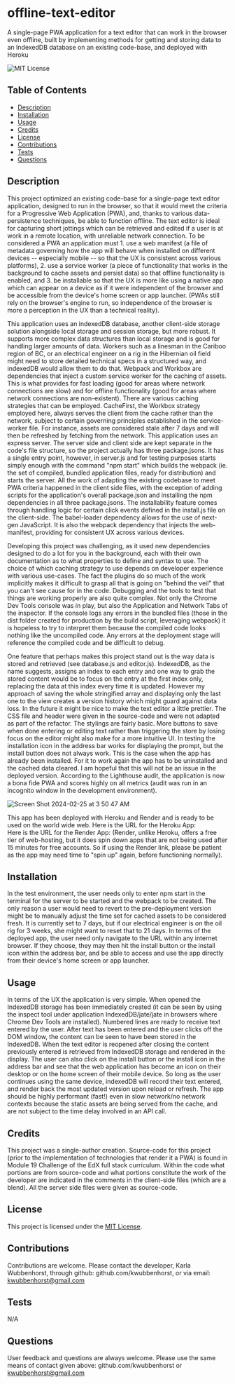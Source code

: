 # offline-text-editor
A single-page PWA application for a text editor that can work in the browser even offline, built by implementing methods for getting and storing data to an IndexedDB database on an existing code-base, and deployed with Heroku 

![MIT License](https://img.shields.io/badge/MIT-License-blue)
  

## Table of Contents
- [Description](#description)
- [Installation](#installation)
- [Usage](#usage)
- [Credits](#credits)
- [License](#license)
- [Contributions](#contributions)
- [Tests](#tests)
- [Questions](#questions)

## Description
This project optimized an existing code-base for a single-page text editor application, designed to run in the browser, so that it would meet the criteria for a Progressive Web Application (PWA), and, thanks to various data-persistence techniques, be able to function offline. The text editor is ideal for capturing short jottings which can be retrieved and edited if a user is at work in a remote location, with unreliable network connection. To be considered a PWA an application must 1. use a web manifest (a file of metadata governing how the app will behave when installed on different devices -- especially mobile -- so that the UX is consistent across various platforms), 2. use a service worker (a piece of functionality that works in the background to cache assets and persist data) so that offline functionality is enabled, and 3. be installable so that the UX is more like using a native app which can appear on a device as if it were independent of the browser and be accessible from the device's home screen or app launcher. (PWAs still rely on the browser's engine to run, so independence of the browser is more a perception in the UX than a technical reality). 

This application uses an indexedDB database, another client-side storage solution alongside local storage and session storage, but more robust. It supports more complex data structures than local storage and is good for handling larger amounts of data. Workers such as a linesman in the Cariboo region of BC, or an electrical engineer on a rig in the Hibernian oil field might need to store detailed technical specs in a structured way, and indexedDB would allow them to do that. Webpack and Workbox are dependencies that inject a custom service worker for the caching of assets. This is what provides for fast loading (good for areas where network connections are slow) and for offline functionality (good for areas where network connections are non-existent). There are various caching strategies that can be employed. CacheFirst, the Workbox strategy employed here, always serves the client from the cache rather than the network, subject to certain governing principles established in the service-worker file. For instance, assets are considered stale after 7 days and will then be refreshed by fetching from the network. This application uses an express server. The server side and client side are kept separate in the code's file structure, so the project actually has three package.jsons. It has a single entry point, however, in server.js and for testing purposes starts simply enough with the command "npm start" which builds the webpack (ie. the set of compiled, bundled application files, ready for distribution) and starts the server. All the work of adapting the existing codebase to meet PWA criteria happened in the client side files, with the exception of adding scripts for the application's overall package.json and installing the npm dependencies in all three package.jsons. The installability feature comes through handling logic for certain click events defined in the install.js file on the client-side. The babel-loader dependency allows for the use of next-gen JavaScript. It is also the webpack dependency that injects the web-manifest, providing for consistent UX across various devices. 

Developing this project was challenging, as it used new dependencies designed to do a lot for you in the background, each with their own documentation as to what properties to define and syntax to use. The choice of which caching strategy to use depends on developer experience with various use-cases. The fact the plugins do so much of the work implicitly makes it difficult to grasp all that is going on "behind the veil" that you can't see cause for in the code. Debugging and the tools to test that things are working properly are also quite complex. Not only the Chrome Dev Tools console was in play, but also the Application and Network Tabs of the inspector. If the console logs any errors in the bundled files (those in the dist folder created for production by the build script, leveraging webpack) it is hopeless to try to interpret them because the compiled code looks nothing like the uncompiled code. Any errors at the deployment stage will reference the compiled code and be difficult to debug. 

One feature that perhaps makes this project stand out is the way data is stored and retrieved (see database.js and editor.js). IndexedDB, as the name suggests, assigns an index to each entry and one way to grab the stored content would be to focus on the entry at the first index only, replacing the data at this index every time it is updated. However my approach of saving the whole stringified array and displaying only the last one to the view creates a version history which might guard against data loss. In the future it might be nice to make the text editor a little prettier. The CSS file and header were given in the source-code and were not adapted as part of the refactor. The stylings are fairly basic. More buttons to save when done entering or editing text rather than triggering the store by losing focus on the editor might also make for a more intuitive UI. In testing the installation icon in the address bar works for displaying the prompt, but the install button does not always work. This is the case when the app has already been installed. For it to work again the app has to be uninstalled and the cached data cleared. I am hopeful that this will not be an issue in the deployed version. According to the Lighthouse audit, the application is now a bona fide PWA and scores highly on all metrics (audit was run in an incognito window in the development environment).

![Screen Shot 2024-02-25 at 3 50 47 AM](https://github.com/kwubbenhorst/offline-text-editor/assets/140316693/b4af443d-6c60-45fc-9d18-b6bae116b44c)


This app has been deployed with Heroku and Render and is ready to be used on the world wide web. 
Here is the URL for the Heroku App:  
Here is the URL for the Render App:
(Render, unlike Heroku, offers a free tier of web-hosting, but it does spin down apps that are not being used after 15 minutes for free accounts. So if using the Render link, please be patient as the app may need time to "spin up" again, before functioning normally).

## Installation
In the test environment, the user needs only to enter npm start in the terminal for the server to be started and the webpack to be created. The only reason a user would need to revert to the pre-deployment version might be to manually adjust the time set for cached assets to be considered fresh. It is currently set to 7 days, but if our electrical engineer is on the oil rig for 3 weeks, she might want to reset that to 21 days. In terms of the deployed app, the user need only navigate to the URL within any internet browser. If they choose, they may then hit the install button or the install icon within the address bar, and be able to access and use the app directly from their device's home screen or app launcher.

## Usage
In terms of the UX the application is very simple. When opened the IndexedDB storage has been immediately created (it can be seen by using the inspect tool under application IndexedDB/jate/jate in browsers where Chrome Dev Tools are installed). Numbered lines are ready to receive text entered by the user. After text has been entered and the user clicks off the DOM window, the content can be seen to have been stored in the IndexedDB. When the text editor is reopened after closing the content previously entered is retrieved from IndexedDB storage and rendered in the display. The user can also click on the install button or the install icon in the address bar and see that the web application has become an icon on their desktop or on the home screen of their mobile device. So long as the user continues using the same device, indexedDB will record their text entered, and render back the most updated version upon reload or refresh. The app should be highly performant (fast!) even in slow network/no network contexts because the static assets are being served from the cache, and are not subject to the time delay involved in an API call.

## Credits
This project was a single-author creation.
Source-code for this project (prior to the implementation of technologies that render it a PWA) is found in Module 19 Challenge of the EdX full stack curriculum.  Within the code what portions are from source-code and what portions constitute the work of the developer are indicated in the comments in the client-side files (which are a blend). All the server side files were given as source-code.

## License
This project is licensed under the [MIT License](./LICENSE-MIT).

## Contributions
Contributions are welcome. Please contact the developer, Karla Wubbenhorst, through github: github.com/kwubbenhorst, or via email: kwubbenhorst@gmail.com

## Tests
N/A

## Questions
User feedback and questions are always welcome. Please use the same means of contact given above: github.com/kwubbenhorst or kwubbenhorst@gmail.com
